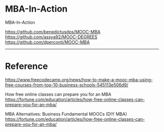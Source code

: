 # MBA-In-Action
MBA-In-Action
   

https://github.com/benedictusdps/MOOC-MBA                
https://github.com/assya92/MOOC-DEGREES                 
https://github.com/dperconti/MOOC-MBA             

---
# Reference

https://www.freecodecamp.org/news/how-to-make-a-mooc-mba-using-free-courses-from-top-10-business-schools-545113e506d9/        

How free online classes can prepare you for an MBA            
https://fortune.com/education/articles/how-free-online-classes-can-prepare-you-for-an-mba/       


MBA Alternatives: Business Fundamental MOOCs (DIY MBA)    
[https://fortune.com/education/articles/how-free-online-classes-can-prepare-you-for-an-mba/  ](https://www.bschools.org/blog/mba-alternatives-online-mba-diy)       

